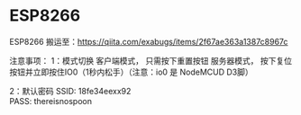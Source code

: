 # ESP8266
ESP8266
搬运至：https://qiita.com/exabugs/items/2f67ae363a1387c8967c

注意事项：
1：模式切换
客户端模式，	只需按下重置按钮
服务器模式，	按下复位按钮并立即按住IO0（1秒内松手）（注意：io0 是 NodeMCUD D3脚）

2：默认密码
SSID: 18fe34eexx92  
PASS: thereisnospoon
